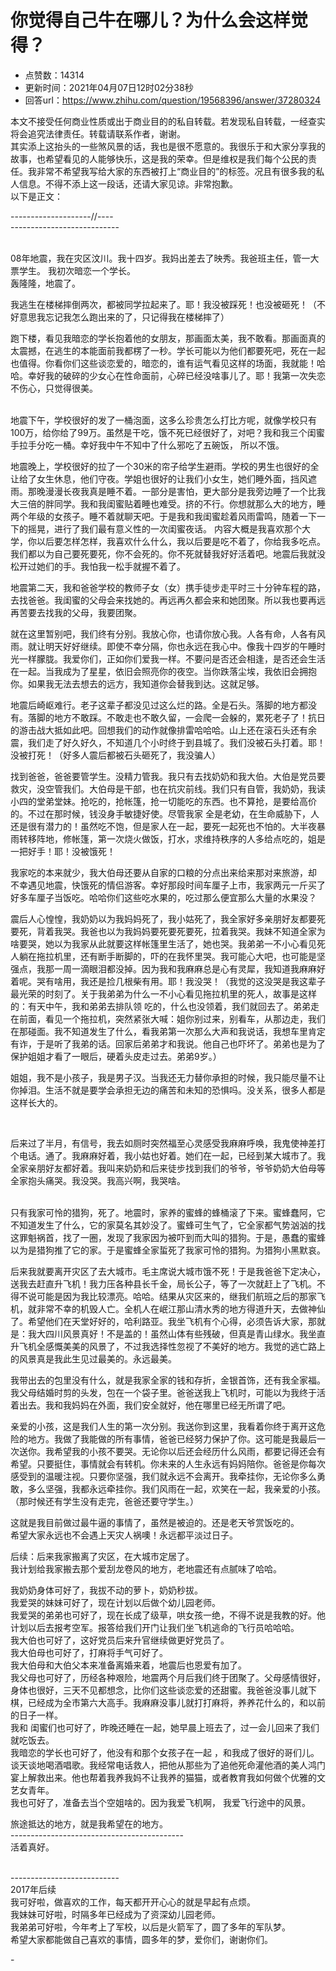 # 你觉得自己牛在哪儿？为什么会这样觉得？
- 点赞数：14314
- 更新时间：2021年04月07日12时02分38秒
- 回答url：https://www.zhihu.com/question/19568396/answer/37280324
<body>
 <p data-pid="dCXdG7N_">本文不接受任何商业性质或出于商业目的的私自转载。若发现私自转载，一经查实将会追究法律责任。转载请联系作者，谢谢。<br>
  其实添上这抬头的一些煞风景的话，我也是很不愿意的。我很乐于和大家分享我的故事，也希望看见的人能够快乐，这是我的荣幸。但是维权是我们每个公民的责任。我非常不希望我写给大家的东西被打上“商业目的”的标签。况且有很多我的私人信息。不得不添上这一段话，还请大家见谅。非常抱歉。<br>
  以下是正文：</p>
 <p data-pid="ziA1kWc6">--------------------//----<br>
  ---------------------------</p>
 <p data-pid="qZoVfLFJ"><br>
  08年地震，我在灾区汶川。我十四岁。我妈出差去了映秀。我爸班主任，管一大票学生。 我初次暗恋一个学长。<br>
  轰隆隆，地震了。</p>
 <p data-pid="Ac7ooxe9">我逃生在楼梯摔倒两次，都被同学拉起来了。耶！我没被踩死！也没被砸死！（不好意思我忘记我怎么跑出来的了，只记得我在楼梯摔了）</p>
 <p data-pid="MIo9l7ZJ">跑下楼，看见我暗恋的学长抱着他的女朋友，那画面太美，我不敢看。那画面真的太震撼，在逃生的本能面前我都楞了一秒。学长可能以为他们都要死吧，死在一起也值得。你看你们这些谈恋爱的，暗恋的，谁有运气看见这样的场面，我就能！哈哈。幸好我的破碎的少女心在性命面前，心碎已经没啥事儿了。耶！我第一次失恋不伤心，只觉得很美。</p>
 <p data-pid="ErzZGGg_"><br>
   地震下午，学校很好的发了一桶泡面，这多么珍贵怎么打比方呢，就像学校只有100万，给你给了99万。虽然是干吃，饿不死已经很好了，对吧？我和我三个闺蜜手拉手分吃一桶。幸好我中午不知中了什么邪吃了五碗饭， 所以不饿。</p>
 <p data-pid="LHAkvSR9">地震晚上，学校很好的拉了一个30米的帘子给学生避雨。学校的男生也很好的全让给了女生休息，他们守夜。学姐也很好的让我们小女生，她们睡外面，挡风遮雨。那晚漫漫长夜我真是睡不着。一部分是害怕，更大部分是我旁边睡了一个比我大三倍的胖同学。我和我闺蜜贴着睡也难受。挤的不行。你想就那么大的地方，睡两个年级的女孩子。睡不着就聊天吧。于是我和我闺蜜趁着风雨雷鸣，随着一下一下的摇晃，进行了我们最有意义性的一次闺蜜夜话。 内容大概是我喜欢那个大学，你以后要怎样怎样，我喜欢什么什么，我以后要是吃不着了，你给我多吃点。我们都以为自己要死要死，你不会死的。你不死就替我好好活着吧。地震后我就没松开过她们的手。我怕我一松手就握不着了。</p>
 <p data-pid="VKgGZZAV">地震第二天，我和爸爸学校的教师子女（女）携手徒步走平时三十分钟车程的路，去找爸爸。我闺蜜的父母会来找她的。再远再久都会来和她团聚。所以我也要再远再苦要去找我的父母，我要团聚。</p>
 <p data-pid="7NvHml6m">就在这里暂别吧，我们终有分别。我放心你，也请你放心我。人各有命，人各有风雨。就让明天好好继续。即使不幸分隔，你也永远在我心中。像我十四岁的午睡时光一样朦胧。我爱你们，正如你们爱我一样。不要问是否还会相逢，是否还会生活在一起。当我成为了星星，依旧会照亮你的夜空。当你跌落尘埃，我依旧会拥抱你。如果我无法去想去的远方，我知道你会替我到达。这就足够。</p>
 <p data-pid="Cpex9OWw">地震后崎岖难行。老子这辈子都没见过这么烂的路。全是石头。落脚的地方都没有。落脚的地方不敢踩。不敢走也不敢久留，一会爬一会躲的，累死老子了！抗日的游击战大抵如此吧。回想我们的动作就像排雷哈哈哈。山上还在滚石头还有余震，我们走了好久好久，不知道几个小时终于到县城了。我们没被石头打着。耶！没被打死！（好多人震后都被石头砸死了，我没骗人）</p>
 <p data-pid="oj6FBFCL">找到爸爸，爸爸要管学生。没精力管我。我只有去找奶奶和我大伯。大伯是党员要救灾，没空管我们。大伯母是干部，也在抗灾前线。我们只有自管，我奶奶，我读小四的堂弟堂妹。抢吃的，抢帐篷，抢一切能吃的东西。也不算抢，是要给高价的。不过在那时候，钱没身手敏捷好使。尽管我家 全是老幼，在生命威胁下，人还是很有潜力的！虽然吃不饱，但是家人在一起，要死一起死也不怕的。大半夜暴雨转移阵地，修帐篷，第一次烧火做饭，打水，求维持秩序的人多给点吃的，姐是一把好手！耶！没被饿死！</p>
 <p data-pid="HRAGLjBi">我家吃的本来就少，我大伯母还要从自家的口粮的分点出来给来那对来旅游，却 不幸遇见地震，快饿死的情侣游客。幸好那段时间车厘子上市，我家两元一斤买了好多车厘子当饭吃。哈哈你们这些吃水果的，吃过那么便宜那么大量的水果没？</p>
 <p data-pid="QvpV13kL">震后人心惶惶，我奶奶以为我妈妈死了，我小姑死了，我全家好多亲朋好友都要死要死，背着我哭。我爸也以为我妈妈要死要死要死，拉着我哭。我妹不知道全家为啥要哭，她以为我家从此就要这样帐篷里生活了，她也哭。我弟弟一不小心看见死人躺在拖拉机里，还有断手断脚的，吓的在我怀里哭。我可能心大吧，也可能是坚强点，我那一周一滴眼泪都没掉。因为我和我麻麻总是心有灵犀，我知道我麻麻好着呢。哭有啥用，我还是捡几根柴有用。耶！我没哭！（我觉的这没哭是我这辈子最光荣的时刻了。关于我弟弟为什么一不小心看见拖拉机里的死人，故事是这样的：有天中午，我和弟弟去排队领 吃的，什么也没领着，我们就回去了。弟弟走在前面，看见一个拖拉机，突然紧张大喊：姐你别过来，别看车，从那边走，我们在那碰面。我不知道发生了什么，看我弟第一次那么大声和我说话，我想车里肯定有诈，于是听了我弟的话。回家后弟弟才和我说。他自己也吓坏了。弟弟也是为了保护姐姐才看了一眼后，硬着头皮走过去。弟弟9岁。）</p>
 <p data-pid="2Z3RqSxO">姐姐，我不是小孩子，我是男子汉。当我还无力替你承担的时候，我只能尽量不让你掉泪。生活不就是要学会承担无边的痛苦和未知的恐惧吗。没关系，很多人都是这样长大的。</p>
 <p class="ztext-empty-paragraph"><br></p>
 <p data-pid="weptD-Uf">后来过了半月，有信号，我去如厕时突然福至心灵感受我麻麻呼唤，我鬼使神差打个电话。通了。我麻麻好着，我小姑也好着。她们在一起，已经到某大城市了。我全家亲朋好友都好着。我叫来奶奶和后来徒步找到我们的爷爷，爷爷奶奶大伯母等全家抱头痛哭。我没哭。我高兴啊，我哭啥。</p>
 <p data-pid="ubxqgEJs"><br>
   只有我家可怜的猎狗，死了。地震时，家养的蜜蜂的蜂桶滚了下来。蜜蜂蠢阿，它不知道发生了什么，它的家莫名其妙没了。蜜蜂可生气了，它全家都气势汹汹的找这罪魁祸首，找了一圈，发现了我家因为被吓到而大叫的猎狗。于是，愚蠢的蜜蜂以为是猎狗推了它的家。于是蜜蜂全家蜇死了我家可怜的猎狗。为猎狗小黑默哀。</p>
 <p data-pid="7ESWYRZj">后来我就要离开灾区了去大城市。毛主席说大城市饿不死！于是我爸爸下定决心，送我去赶直升飞机！我力压各种县长千金，局长公子，等了一次就赶上了飞机。不得不说可能是因为我比较漂亮。哈哈。结果从灾区来的，继我们航班之后的那家飞机，就非常不幸的机毁人亡。全机人在岷江那山清水秀的地方得道升天，去做神仙了。希望他们在天堂好好的，哈利路亚。我坐飞机有个心得，必须告诉大家，那就是：我大四川风景真好！不是盖的！虽然山体有些残破，但真是青山绿水。我坐直升飞机全感慨美美的风景了，不过我选择性忽视了不美好的地方。我觉的逃亡路上的风景真是我此生见过最美的。永远最美。</p>
 <p data-pid="YeQbKIKs">我带出去的包里没有什么，就是我家全家的钱和存折，金银首饰，还有我全家福。我父母结婚时剪的头发，包在一个袋子里。爸爸送我上飞机时，可能以为我终于活着出去。我和我妈妈在外面，我们安全就好，他在哪里已经无所谓了吧。</p>
 <p data-pid="VKgxLD73">亲爱的小孩，这是我们人生的第一次分别。我送你到这里，我看着你终于离开这危险的地方。我做了我能做的所有事情，爸爸已经努力保护了你。这可能是我最后一次送你。我希望我的小孩不要哭。无论你以后还会经历什么风雨，都要记得还会有希望。只要挺住，事情就会有转机。你未来的人生永远有妈妈陪你。爸爸是你每次感受到的温暖注视。只要你坚强，我们就永远不会离开。我牵挂你，无论你多么勇敢，多么坚强，我都永远牵挂你。我们风雨在一起，欢笑在一起，我亲爱的小孩。（那时候还有学生没有走完，爸爸还要守学生。）</p>
 <p data-pid="4IfHoJvC">这就是我目前做过最牛逼的事情了，虽然是被迫的。还是老天爷赏饭吃的。<br>
   希望大家永远也不会遇上天灾人祸噢！永远都平淡过日子。</p>
 <p data-pid="Q-HkTlKX">后续：后来我家搬离了灾区，在大城市定居了。<br>
  我计划给我家搬去那个爱刮龙卷风的地方，老地震还有点腻味了哈哈。</p>
 <p data-pid="SApA9pAz">我奶奶身体可好了，我拔不动的萝卜，奶奶秒拔。<br>
  我爱哭的妹妹可好了，现在计划以后做个幼儿园老师。<br>
  我爱哭的弟弟也可好了，现在长成了级草，哄女孩一绝，不得不说是我教的好。他计划以后去报考空军。报答给我们开门让我们坐飞机逃命的飞行员哈哈哈。<br>
  我大伯也可好了，这好党员后来升官继续做更好党员了。<br>
  我大伯母也可好了，打麻将手气可好了。<br>
  我大伯母和大伯父本来准备离婚来着，地震后也恩爱有加了。<br>
  我父母也可好了，历经各种艰险，地震两个月后我们终于团聚了。父母感情很好，身体也很好，三天不见都想念，比你们这些谈恋爱的还甜蜜。我爸爸没事儿就下棋，已经成为全市第六大高手。我麻麻没事儿就打打麻将，养养花什么的，和以前的日子一样。<br>
  我和 闺蜜们也可好了，昨晚还睡在一起，她早晨上班去了，过一会儿回来了我们就吃饭去。<br>
  我暗恋的学长也可好了，他没有和那个女孩子在一起 ，和我成了很好的哥们儿。谈天谈地喝酒唱歌。我经常电话救人，把他从那些为了追他死命灌他酒的美人鸿门宴上解救出来。他也帮着我养我妈不让我养的猫猫，或者教育我如何做个优雅的文艺女青年。<br>
   我也可好了，准备去当个空姐啥的。因为我爱飞机啊， 我爱飞行途中的风景。</p>
 <p data-pid="1H_69-do">旅途抵达的地方，就是我希望在的地方。<br>
  -------------------------------------------<br>
  活着真好。</p>
 <p data-pid="5HNJkyW9"><br>
  ---------------------------<br>
  2017年后续 <br>
  我可好啦，做喜欢的工作，每天都开开心心的就是早起有点烦。<br>
  我妹妹可好啦，时隔多年已经成为了资深幼儿园老师。<br>
  我弟弟可好啦，今年考上了军校，以后是火箭军了，圆了多年的军队梦。<br>
  希望大家都能做自己喜欢的事情，圆多年的梦，爱你们，谢谢你们。</p>
 <p data-pid="8rXoneTh">-</p>
</body>